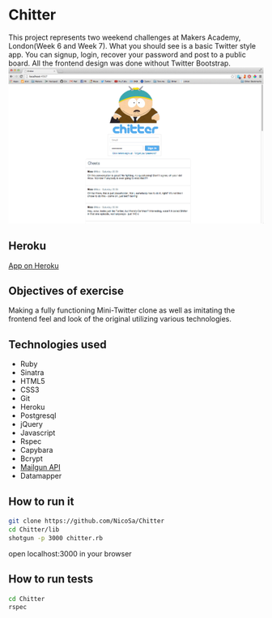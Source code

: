 Chitter
===
This project represents two weekend challenges at Makers Academy, London(Week 6 and Week 7). What you should see is a basic Twitter style app. You can signup, login, recover your password and post to a public board. All the frontend design was done without Twitter Bootstrap.
![](public/chitter.png)

Heroku
----
[App on Heroku]

Objectives of exercise
----
Making a fully functioning Mini-Twitter clone as well as imitating the frontend feel and look of the original utilizing various technologies.

Technologies used
----
- Ruby
- Sinatra
- HTML5
- CSS3
- Git
- Heroku
- Postgresql
- jQuery
- Javascript
- Rspec
- Capybara
- Bcrypt
- [Mailgun API]
- Datamapper

How to run it
----
```sh
git clone https://github.com/NicoSa/Chitter
cd Chitter/lib
shotgun -p 3000 chitter.rb
```
open localhost:3000 in your browser

How to run tests
----
```sh
cd Chitter
rspec
```
[App on Heroku]:http://chitter3000.herokuapp.com
[Mailgun API]:http://documentation.mailgun.com/quickstart.html
